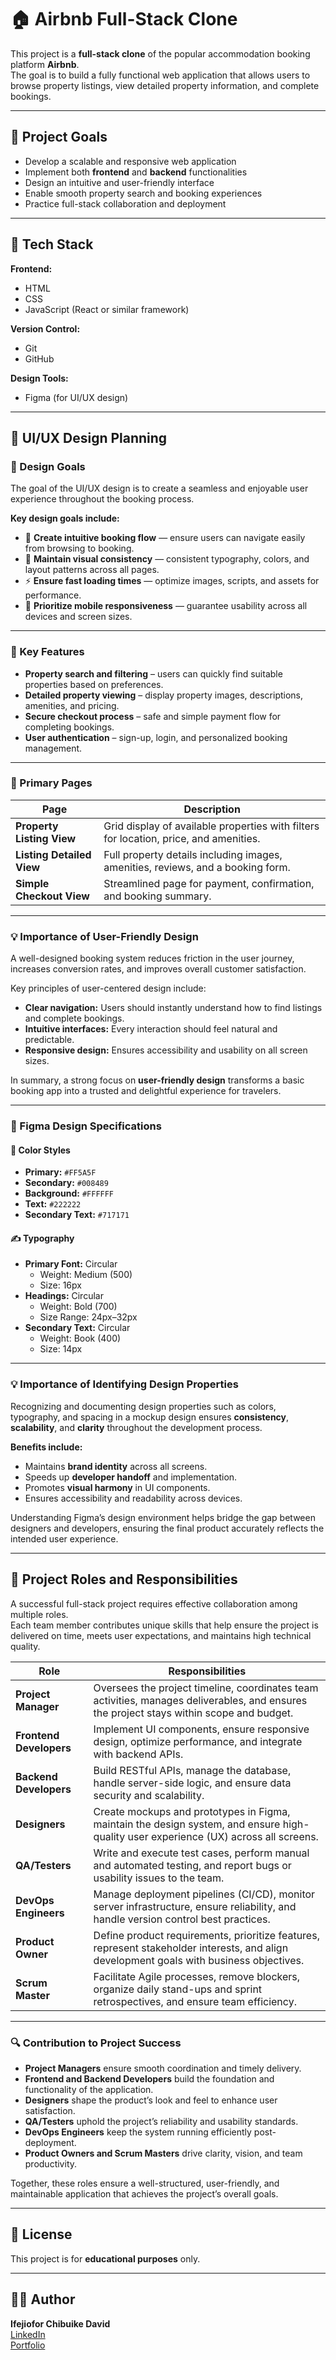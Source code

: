 # 🏠 Airbnb Full-Stack Clone

This project is a **full-stack clone** of the popular accommodation booking platform **Airbnb**.  
The goal is to build a fully functional web application that allows users to browse property listings, view detailed property information, and complete bookings.

---

## 🎯 Project Goals

- Develop a scalable and responsive web application
- Implement both **frontend** and **backend** functionalities
- Design an intuitive and user-friendly interface
- Enable smooth property search and booking experiences
- Practice full-stack collaboration and deployment

---

## 🧩 Tech Stack

**Frontend:**

- HTML
- CSS
- JavaScript (React or similar framework)

**Version Control:**

- Git
- GitHub

**Design Tools:**

- Figma (for UI/UX design)

---

## 🎨 UI/UX Design Planning

### 🧭 Design Goals

The goal of the UI/UX design is to create a seamless and enjoyable user experience throughout the booking process.

**Key design goals include:**

- 🧩 **Create intuitive booking flow** — ensure users can navigate easily from browsing to booking.
- 🎨 **Maintain visual consistency** — consistent typography, colors, and layout patterns across all pages.
- ⚡ **Ensure fast loading times** — optimize images, scripts, and assets for performance.
- 📱 **Prioritize mobile responsiveness** — guarantee usability across all devices and screen sizes.

---

### 🔑 Key Features

- **Property search and filtering** – users can quickly find suitable properties based on preferences.
- **Detailed property viewing** – display property images, descriptions, amenities, and pricing.
- **Secure checkout process** – safe and simple payment flow for completing bookings.
- **User authentication** – sign-up, login, and personalized booking management.

---

### 📄 Primary Pages

| **Page**                  | **Description**                                                                       |
| ------------------------- | ------------------------------------------------------------------------------------- |
| **Property Listing View** | Grid display of available properties with filters for location, price, and amenities. |
| **Listing Detailed View** | Full property details including images, amenities, reviews, and a booking form.       |
| **Simple Checkout View**  | Streamlined page for payment, confirmation, and booking summary.                      |

---

### 💡 Importance of User-Friendly Design

A well-designed booking system reduces friction in the user journey, increases conversion rates, and improves overall customer satisfaction.

Key principles of user-centered design include:

- **Clear navigation:** Users should instantly understand how to find listings and complete bookings.
- **Intuitive interfaces:** Every interaction should feel natural and predictable.
- **Responsive design:** Ensures accessibility and usability on all screen sizes.

In summary, a strong focus on **user-friendly design** transforms a basic booking app into a trusted and delightful experience for travelers.

---

### 🎨 Figma Design Specifications

#### 🎨 Color Styles

- **Primary:** `#FF5A5F`
- **Secondary:** `#008489`
- **Background:** `#FFFFFF`
- **Text:** `#222222`
- **Secondary Text:** `#717171`

#### ✍️ Typography

- **Primary Font:** Circular
  - Weight: Medium (500)
  - Size: 16px
- **Headings:** Circular
  - Weight: Bold (700)
  - Size Range: 24px–32px
- **Secondary Text:** Circular
  - Weight: Book (400)
  - Size: 14px

---

### 💡 Importance of Identifying Design Properties

Recognizing and documenting design properties such as colors, typography, and spacing in a mockup design ensures **consistency**, **scalability**, and **clarity** throughout the development process.

**Benefits include:**

- Maintains **brand identity** across all screens.
- Speeds up **developer handoff** and implementation.
- Promotes **visual harmony** in UI components.
- Ensures accessibility and readability across devices.

Understanding Figma’s design environment helps bridge the gap between designers and developers, ensuring the final product accurately reflects the intended user experience.

---

## 👥 Project Roles and Responsibilities

A successful full-stack project requires effective collaboration among multiple roles.  
Each team member contributes unique skills that help ensure the project is delivered on time, meets user expectations, and maintains high technical quality.

| **Role**                | **Responsibilities**                                                                                                                     |
| ----------------------- | ---------------------------------------------------------------------------------------------------------------------------------------- |
| **Project Manager**     | Oversees the project timeline, coordinates team activities, manages deliverables, and ensures the project stays within scope and budget. |
| **Frontend Developers** | Implement UI components, ensure responsive design, optimize performance, and integrate with backend APIs.                                |
| **Backend Developers**  | Build RESTful APIs, manage the database, handle server-side logic, and ensure data security and scalability.                             |
| **Designers**           | Create mockups and prototypes in Figma, maintain the design system, and ensure high-quality user experience (UX) across all screens.     |
| **QA/Testers**          | Write and execute test cases, perform manual and automated testing, and report bugs or usability issues to the team.                     |
| **DevOps Engineers**    | Manage deployment pipelines (CI/CD), monitor server infrastructure, ensure reliability, and handle version control best practices.       |
| **Product Owner**       | Define product requirements, prioritize features, represent stakeholder interests, and align development goals with business objectives. |
| **Scrum Master**        | Facilitate Agile processes, remove blockers, organize daily stand-ups and sprint retrospectives, and ensure team efficiency.             |

---

### 🔍 Contribution to Project Success

- **Project Managers** ensure smooth coordination and timely delivery.
- **Frontend and Backend Developers** build the foundation and functionality of the application.
- **Designers** shape the product’s look and feel to enhance user satisfaction.
- **QA/Testers** uphold the project’s reliability and usability standards.
- **DevOps Engineers** keep the system running efficiently post-deployment.
- **Product Owners and Scrum Masters** drive clarity, vision, and team productivity.

Together, these roles ensure a well-structured, user-friendly, and maintainable application that achieves the project’s overall goals.

---

## 📄 License

This project is for **educational purposes** only.

---

## 👨‍💻 Author

**Ifejiofor Chibuike David**  
[LinkedIn](https://www.linkedin.com/in/ifes-tech)  
[Portfolio](https://ifes-tech.github.io)
